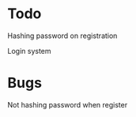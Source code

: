 <h1>Todo</h1>
<p>Hashing password on registration</p>
<p>Login system</p>

<h1>Bugs</h1>
<p>Not hashing password when register</p>
